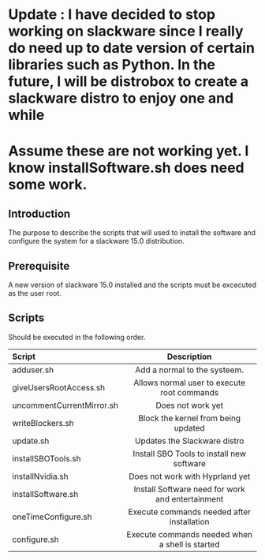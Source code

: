 # Update : I have decided to stop working on slackware since I really do need up to date version of certain libraries such as Python.  In the future, I will be distrobox to create a slackware distro to enjoy one and while 

# Assume these are not working yet.  I know installSoftware.sh does need some work.

## Introduction
The purpose to describe the scripts that will used to install the software and configure the system 
for a slackware 15.0 distribution.

## Prerequisite
A new version of slackware 15.0 installed and the scripts must be excecuted as the user root.

## Scripts
Should be executed in the following order.

| Script                    | Description                                      |
| :------------------       | :---------:                                      |
| adduser.sh                | Add a normal to the systeem.                     |
| giveUsersRootAccess.sh    | Allows normal user to execute root commands      |  
| uncommentCurrentMirror.sh | Does not work yet                                |
| writeBlockers.sh          | Block the kernel from being updated              |
| update.sh                 | Updates the Slackware distro                     |
| installSBOTools.sh        | Install SBO Tools to install new software        |
| installNvidia.sh          | Does not work with Hyprland yet                  |
| installSoftware.sh        | Install Software need for work and entertainment |
| oneTimeConfigure.sh       | Execute commands needed after installation       |
| configure.sh              | Execute commands needed when a shell is started  |
